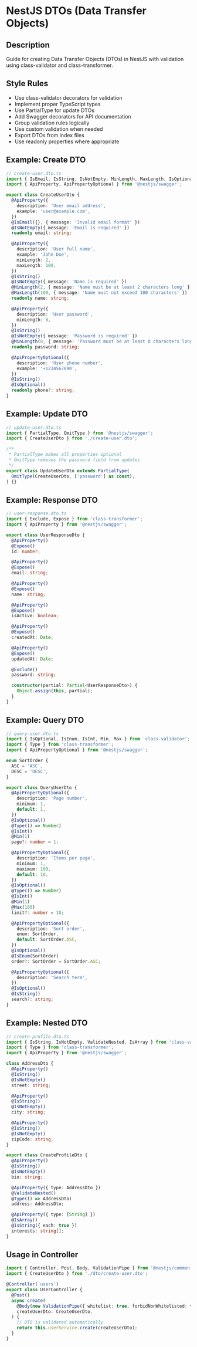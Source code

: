 # NestJS DTOs (Data Transfer Objects)

## Description
Guide for creating Data Transfer Objects (DTOs) in NestJS with validation using class-validator and class-transformer.

## Style Rules
- Use class-validator decorators for validation
- Implement proper TypeScript types
- Use PartialType for update DTOs
- Add Swagger decorators for API documentation
- Group validation rules logically
- Use custom validation when needed
- Export DTOs from index files
- Use readonly properties where appropriate

## Example: Create DTO

```typescript
// create-user.dto.ts
import { IsEmail, IsString, IsNotEmpty, MinLength, MaxLength, IsOptional } from 'class-validator';
import { ApiProperty, ApiPropertyOptional } from '@nestjs/swagger';

export class CreateUserDto {
  @ApiProperty({
    description: 'User email address',
    example: 'user@example.com',
  })
  @IsEmail({}, { message: 'Invalid email format' })
  @IsNotEmpty({ message: 'Email is required' })
  readonly email: string;

  @ApiProperty({
    description: 'User full name',
    example: 'John Doe',
    minLength: 2,
    maxLength: 100,
  })
  @IsString()
  @IsNotEmpty({ message: 'Name is required' })
  @MinLength(2, { message: 'Name must be at least 2 characters long' })
  @MaxLength(100, { message: 'Name must not exceed 100 characters' })
  readonly name: string;

  @ApiProperty({
    description: 'User password',
    minLength: 8,
  })
  @IsString()
  @IsNotEmpty({ message: 'Password is required' })
  @MinLength(8, { message: 'Password must be at least 8 characters long' })
  readonly password: string;

  @ApiPropertyOptional({
    description: 'User phone number',
    example: '+1234567890',
  })
  @IsString()
  @IsOptional()
  readonly phone?: string;
}
```

## Example: Update DTO

```typescript
// update-user.dto.ts
import { PartialType, OmitType } from '@nestjs/swagger';
import { CreateUserDto } from './create-user.dto';

/**
 * PartialType makes all properties optional
 * OmitType removes the password field from updates
 */
export class UpdateUserDto extends PartialType(
  OmitType(CreateUserDto, ['password'] as const),
) {}
```

## Example: Response DTO

```typescript
// user-response.dto.ts
import { Exclude, Expose } from 'class-transformer';
import { ApiProperty } from '@nestjs/swagger';

export class UserResponseDto {
  @ApiProperty()
  @Expose()
  id: number;

  @ApiProperty()
  @Expose()
  email: string;

  @ApiProperty()
  @Expose()
  name: string;

  @ApiProperty()
  @Expose()
  isActive: boolean;

  @ApiProperty()
  @Expose()
  createdAt: Date;

  @ApiProperty()
  @Expose()
  updatedAt: Date;

  @Exclude()
  password: string;

  constructor(partial: Partial<UserResponseDto>) {
    Object.assign(this, partial);
  }
}
```

## Example: Query DTO

```typescript
// query-user.dto.ts
import { IsOptional, IsEnum, IsInt, Min, Max } from 'class-validator';
import { Type } from 'class-transformer';
import { ApiPropertyOptional } from '@nestjs/swagger';

enum SortOrder {
  ASC = 'ASC',
  DESC = 'DESC',
}

export class QueryUserDto {
  @ApiPropertyOptional({
    description: 'Page number',
    minimum: 1,
    default: 1,
  })
  @IsOptional()
  @Type(() => Number)
  @IsInt()
  @Min(1)
  page?: number = 1;

  @ApiPropertyOptional({
    description: 'Items per page',
    minimum: 1,
    maximum: 100,
    default: 10,
  })
  @IsOptional()
  @Type(() => Number)
  @IsInt()
  @Min(1)
  @Max(100)
  limit?: number = 10;

  @ApiPropertyOptional({
    description: 'Sort order',
    enum: SortOrder,
    default: SortOrder.ASC,
  })
  @IsOptional()
  @IsEnum(SortOrder)
  order?: SortOrder = SortOrder.ASC;

  @ApiPropertyOptional({
    description: 'Search term',
  })
  @IsOptional()
  @IsString()
  search?: string;
}
```

## Example: Nested DTO

```typescript
// create-profile.dto.ts
import { IsString, IsNotEmpty, ValidateNested, IsArray } from 'class-validator';
import { Type } from 'class-transformer';
import { ApiProperty } from '@nestjs/swagger';

class AddressDto {
  @ApiProperty()
  @IsString()
  @IsNotEmpty()
  street: string;

  @ApiProperty()
  @IsString()
  @IsNotEmpty()
  city: string;

  @ApiProperty()
  @IsString()
  @IsNotEmpty()
  zipCode: string;
}

export class CreateProfileDto {
  @ApiProperty()
  @IsString()
  @IsNotEmpty()
  bio: string;

  @ApiProperty({ type: AddressDto })
  @ValidateNested()
  @Type(() => AddressDto)
  address: AddressDto;

  @ApiProperty({ type: [String] })
  @IsArray()
  @IsString({ each: true })
  interests: string[];
}
```

## Usage in Controller

```typescript
import { Controller, Post, Body, ValidationPipe } from '@nestjs/common';
import { CreateUserDto } from './dto/create-user.dto';

@Controller('users')
export class UserController {
  @Post()
  async create(
    @Body(new ValidationPipe({ whitelist: true, forbidNonWhitelisted: true }))
    createUserDto: CreateUserDto,
  ) {
    // DTO is validated automatically
    return this.userService.create(createUserDto);
  }
}
```
